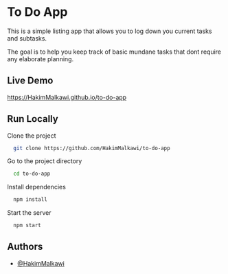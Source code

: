
# To Do App

This is a simple listing app that allows you to log down you current tasks and subtasks.

The goal is to help you keep track of basic mundane tasks that dont require any elaborate planning.
## Live Demo

https://HakimMalkawi.github.io/to-do-app


## Run Locally

Clone the project

```bash
  git clone https://github.com/HakimMalkawi/to-do-app
```

Go to the project directory

```bash
  cd to-do-app
```

Install dependencies

```bash
  npm install
```

Start the server

```bash
  npm start
```


## Authors

- [@HakimMalkawi](https://www.github.com/HakimMalkawi)

